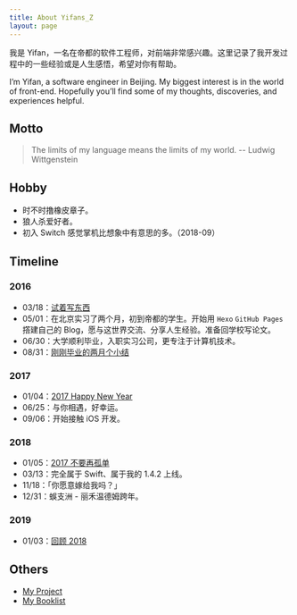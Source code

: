 ```yaml
---
title: About Yifans_Z
layout: page
---
```


我是 Yifan，一名在帝都的软件工程师，对前端非常感兴趣。这里记录了我开发过程中的一些经验或是人生感悟，希望对你有帮助。

I’m Yifan, a software engineer in Beijing. My biggest interest is in the world of front-end. Hopefully you’ll find some of my thoughts, discoveries, and experiences helpful.

## Motto

> The limits of my language means the limits of my world.  -- Ludwig Wittgenstein

## Hobby

- 时不时撸橡皮章子。
- 狼人杀爱好者。
- 初入 Switch 感觉掌机比想象中有意思的多。（2018-09）

## Timeline

### 2016

- 03/18：[试着写东西](/2016/03/18/try-to-write-something/)
- 05/01：在北京实习了两个月，初到帝都的学生。开始用 `Hexo` `GitHub Pages` 撘建自己的 Blog，愿与这世界交流、分享人生经验。准备回学校写论文。
- 06/30：大学顺利毕业，入职实习公司，更专注于计算机技术。
- 08/31：[刚刚毕业的两月个小结](/2016/08/31/20160601-20160831-report/)

### 2017

- 01/04：[2017 Happy New Year](/2017/01/04/2017-happy-new-year/)
- 06/25：与你相遇，好幸运。
- 09/06：开始接触 iOS 开发。

### 2018

- 01/05：[2017 不要再孤单](/2018/01/05/dont-be-lonely-in-2017/)
- 03/13：完全属于 Swift、属于我的 1.4.2 上线。
- 11/18：「你愿意嫁给我吗？」
- 12/31：蜈支洲 - 丽禾温德姆跨年。

### 2019
- 01/03：[回顾 2018]()


## Others

- [My Project](./project)
- [My Booklist](./booklist)
